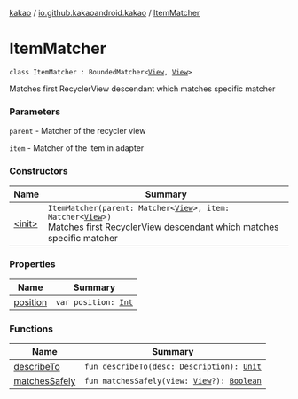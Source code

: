 [kakao](../../index.md) / [io.github.kakaoandroid.kakao](../index.md) / [ItemMatcher](./index.md)

# ItemMatcher

`class ItemMatcher : BoundedMatcher<`[`View`](https://developer.android.com/reference/android/view/View.html)`, `[`View`](https://developer.android.com/reference/android/view/View.html)`>`

Matches first RecyclerView descendant which matches specific matcher

### Parameters

`parent` - Matcher of the recycler view

`item` - Matcher of the item in adapter

### Constructors

| Name | Summary |
|---|---|
| [&lt;init&gt;](-init-.md) | `ItemMatcher(parent: Matcher<`[`View`](https://developer.android.com/reference/android/view/View.html)`>, item: Matcher<`[`View`](https://developer.android.com/reference/android/view/View.html)`>)`<br>Matches first RecyclerView descendant which matches specific matcher |

### Properties

| Name | Summary |
|---|---|
| [position](position.md) | `var position: `[`Int`](https://kotlinlang.org/api/latest/jvm/stdlib/kotlin/-int/index.html) |

### Functions

| Name | Summary |
|---|---|
| [describeTo](describe-to.md) | `fun describeTo(desc: Description): `[`Unit`](https://kotlinlang.org/api/latest/jvm/stdlib/kotlin/-unit/index.html) |
| [matchesSafely](matches-safely.md) | `fun matchesSafely(view: `[`View`](https://developer.android.com/reference/android/view/View.html)`?): `[`Boolean`](https://kotlinlang.org/api/latest/jvm/stdlib/kotlin/-boolean/index.html) |
